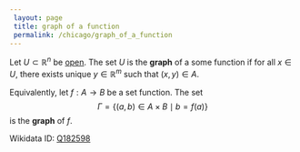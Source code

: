 ```yaml
---
 layout: page
 title: graph of a function
 permalink: /chicago/graph_of_a_function
---
```

Let $U \subset \mathbb R^n$ be [open](https://mathgloss.github.io/MathGloss/open). The set $U$ is the **graph** of a some function if for all $x \in U$, there exists unique $y \in \mathbb R^m$ such that $(x,y) \in A$.

Equivalently, let $f:A\to B$ be a set function. The set $$\Gamma = \{(a,b) \in A\times B \mid b=f(a)\}$$ is the **graph** of $f$.

Wikidata ID: [Q182598](https://www.wikidata.org/wiki/Q182598)